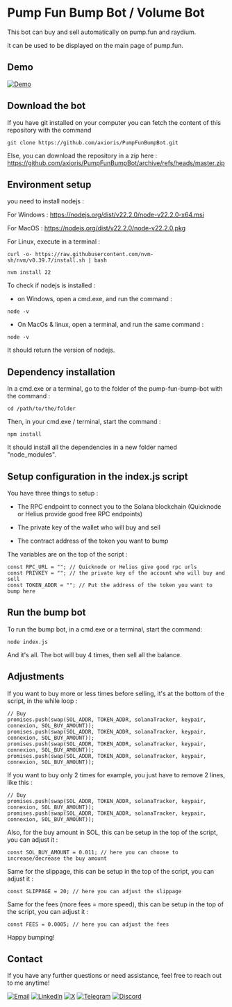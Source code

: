 
# Pump Fun Bump Bot / Volume Bot

This bot can buy and sell automatically on pump.fun and raydium.

it can be used to be displayed on the main page of pump.fun.

## Demo

[![Demo](https://img.youtube.com/vi/KIq8JfL0Ws0/0.jpg)](https://www.youtube.com/watch?v=c6FyrAK1pP4)
  
## Download the bot

If you have git installed on your computer you can fetch the content of this repository with the command

```
git clone https://github.com/axioris/PumpFunBumpBot.git                   
```

Else, you can download the repository in a zip here : <https://github.com/axioris/PumpFunBumpBot/archive/refs/heads/master.zip>

## Environment setup

you need to install nodejs :

For Windows : <https://nodejs.org/dist/v22.2.0/node-v22.2.0-x64.msi>

For MacOS : <https://nodejs.org/dist/v22.2.0/node-v22.2.0.pkg>  

For Linux, execute in a terminal :

```
curl -o- https://raw.githubusercontent.com/nvm-sh/nvm/v0.39.7/install.sh | bash

nvm install 22
```

To check if nodejs is installed :

- on Windows, open a cmd.exe, and run the command :

```
node -v
```

- On MacOs & linux, open a terminal, and run the same command :

```
node -v
```

It should return the version of nodejs.

## Dependency installation

In a cmd.exe or a terminal, go to the folder of the pump-fun-bump-bot with the command :

```
cd /path/to/the/folder
```

Then, in your cmd.exe / terminal, start the command :

```
npm install
```

It should install all the dependencies in a new folder named "node_modules".

## Setup configuration in the index.js script

You have three things to setup :

- The RPC endpoint to connect you to the Solana blockchain (Quicknode or Helius provide good free RPC endpoints)

- The private key of the wallet who will buy and sell

- The contract address of the token you want to bump

The variables are on the top of the script :

```
const RPC_URL = ""; // Quicknode or Helius give good rpc urls
const PRIVKEY = ""; // the private key of the account who will buy and sell
const TOKEN_ADDR = ""; // Put the address of the token you want to bump here
```

## Run the bump bot

To run the bump bot, in a cmd.exe or a terminal, start the command:

```
node index.js
```

And it's all. The bot will buy 4 times, then sell all the balance.

## Adjustments

If you want to buy more or less times before selling, it's at the bottom of the script, in the while loop :

```
// Buy
promises.push(swap(SOL_ADDR, TOKEN_ADDR, solanaTracker, keypair, connexion, SOL_BUY_AMOUNT));
promises.push(swap(SOL_ADDR, TOKEN_ADDR, solanaTracker, keypair, connexion, SOL_BUY_AMOUNT));
promises.push(swap(SOL_ADDR, TOKEN_ADDR, solanaTracker, keypair, connexion, SOL_BUY_AMOUNT));
promises.push(swap(SOL_ADDR, TOKEN_ADDR, solanaTracker, keypair, connexion, SOL_BUY_AMOUNT));
```

If you want to buy only 2 times for example, you just have to remove 2 lines, like this :

```
// Buy
promises.push(swap(SOL_ADDR, TOKEN_ADDR, solanaTracker, keypair, connexion, SOL_BUY_AMOUNT));
promises.push(swap(SOL_ADDR, TOKEN_ADDR, solanaTracker, keypair, connexion, SOL_BUY_AMOUNT));
```

Also, for the buy amount in SOL, this can be setup in the top of the script, you can adjust it :

```
const SOL_BUY_AMOUNT = 0.011; // here you can choose to increase/decrease the buy amount
```

Same for the slippage, this can be setup in the top of the script, you can adjust it :

```
const SLIPPAGE = 20; // here you can adjust the slippage
```

Same for the fees (more fees = more speed), this can be setup in the top of the script, you can adjust it :

```
const FEES = 0.0005; // here you can adjust the fees
```

Happy bumping!

## Contact

If you have any further questions or need assistance, feel free to reach out to me anytime!
<p align="left">
  <a href="mailto:dane.foster.collins@gmail.com"><img src="https://img.shields.io/badge/Email-D14836?style=for-the-badge&logo=gmail&logoColor=white" alt="Email" /></a>
  <a href="https://www.linkedin.com/in/dane-foster-11a177341/"><img src="https://img.shields.io/badge/LinkedIn-0077B5?style=for-the-badge&logo=linkedin&logoColor=white" alt="LinkedIn" /></a>
  <a href="https://x.com/danefoster0"><img src="https://img.shields.io/badge/X-1DA1F2?style=for-the-badge&logo=twitter&logoColor=white" alt="X" /></a>
  <a href="https://t.me/danefoster"><img src="https://img.shields.io/badge/Telegram-26A5E4?style=for-the-badge&logo=telegram&logoColor=white" alt="Telegram" /></a>
  <a href="https://discord.com/users/354781324558467073"><img src="https://img.shields.io/badge/Discord-7289DA?style=for-the-badge&logo=discord&logoColor=white" alt="Discord" /></a>
</p>

